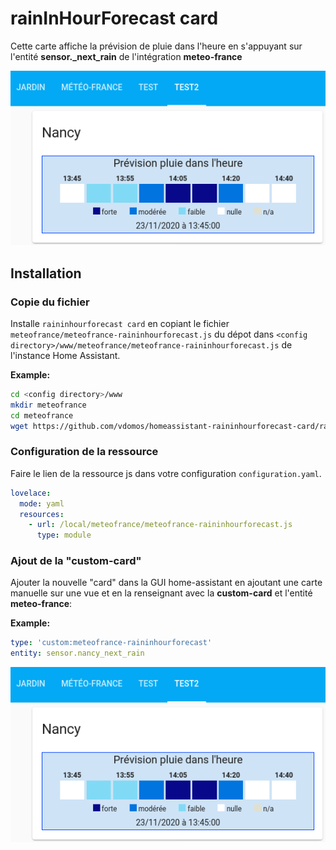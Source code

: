 # rainInHourForecast card

Cette carte affiche la prévision de pluie dans l'heure en s'appuyant sur l'entité **sensor.<VILLE>_next_rain** de l'intégration **meteo-france**

![RainInHour1](Meteo-France_RainInHour_Card_1.png)

## Installation

### Copie du fichier

Installe `raininhourforecast card` en copiant le fichier  `meteofrance/meteofrance-raininhourforecast.js` du dépot dans `<config directory>/www/meteofrance/meteofrance-raininhourforecast.js` de l'instance Home Assistant.

**Example:**

```bash
cd <config directory>/www
mkdir meteofrance
cd meteofrance
wget https://github.com/vdomos/homeassistant-raininhourforecast-card/raw/master/raininhourforecast.js
```

### Configuration de la ressource

Faire le lien de la ressource js dans votre configuration `configuration.yaml`.

```yaml
lovelace:
  mode: yaml
  resources:
    - url: /local/meteofrance/meteofrance-raininhourforecast.js
      type: module
```

### Ajout de la "custom-card" 

Ajouter la nouvelle "card" dans la GUI home-assistant en ajoutant une carte manuelle sur une vue et en la renseignant avec la **custom-card** et 
l'entité **meteo-france**:


**Example:**

```yaml
type: 'custom:meteofrance-raininhourforecast'
entity: sensor.nancy_next_rain
```

![RainInHour1](Meteo-France_RainInHour_Card_1.png)


